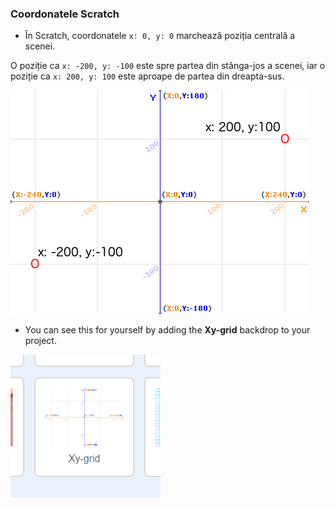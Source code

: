 ### Coordonatele Scratch

+ În Scratch, coordonatele `x: 0, y: 0` marchează poziția centrală a scenei.

O poziție ca `x: -200, y: -100` este spre partea din stânga-jos a scenei, iar o poziție ca `x: 200, y: 100` este aproape de partea din dreapta-sus.

![Coordonatele scenei](images/coordinates-stage.png)

+ You can see this for yourself by adding the **Xy-grid** backdrop to your project.

![Coordonatele scenei](images/coordinates-backdrop.png)